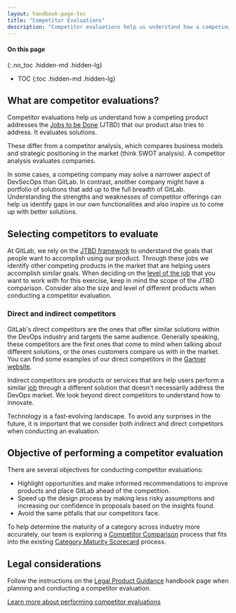 ```yaml
---
layout: handbook-page-toc
title: "Competitor Evaluations"
description: "Competitor evaluations help us understand how a competing product addresses the Jobs-To-Be-Done that our product also tries to address."
---
```


#### On this page
{:.no_toc .hidden-md .hidden-lg}

- TOC
{:toc .hidden-md .hidden-lg}


## What are competitor evaluations?

Competitor evaluations help us understand how a competing product addresses the [Jobs to be Done](/handbook/product/ux/jobs-to-be-done/) (JTBD) that our product also tries to address. It evaluates solutions. 

These differ from a competitor analysis, which compares business models and strategic positioning in the market (think SWOT analysis). A competitor analysis evaluates companies.

In some cases, a competing company may solve a narrower aspect of DevSecOps than GitLab. In contrast, another company might have a portfolio of solutions that add up to the full breadth of GitLab. Understanding the strengths and weaknesses of competitor offerings can help us identify gaps in our own functionalities and also inspire us to come up with better solutions.

## Selecting competitors to evaluate

At GitLab, we rely on the [JTBD framework](/handbook/product/ux/jobs-to-be-done/) to understand the goals that people want to accomplish using our product. Through these jobs we identify other competing products in the market that are helping users accomplish similar goals. When deciding on the [level of the job](/handbook/product/ux/jobs-to-be-done/#jtbd-hierarchy) that you want to work with for this exercise, keep in mind the scope of the JTBD comparison. Consider also the size and level of different products when conducting a competitor evaluation.

### Direct and indirect competitors

GitLab's direct competitors are the ones that offer similar solutions within the DevOps industry and targets the same audience. Generally speaking, these competitors are the first ones that come to mind when talking about different solutions, or the ones customers compare us with in the market. You can find some examples of our direct competitors in the [Gartner website](https://www.gartner.com/reviews/market/devops-platforms/vendor/gitlab/product/gitlab-devsecops-platform/alternatives).

Indirect competitors are products or services that are help users perform a similar [job](/handbook/product/ux/jobs-to-be-done/#job-stories-and-user-stories) through a different solution that doesn't  necessarily address the DevOps market. We look beyond direct competitors to understand how to innovate.

Technology is a fast-evolving landscape. To avoid any surprises in the future, it is important that we consider both indirect and direct competitors when conducting an evaluation. 

## Objective of performing a competitor evaluation

There are several objectives for conducting competitor evaluations:
- Highlight opportunities and make informed recommendations to improve products and place GitLab ahead of the competition.
- Speed up the design process by making less risky assumptions and increasing our confidence in proposals based on the insights found.
- Avoid the same pitfalls that our competitors face. 

To help determine the maturity of a category across industry more accurately, our team is exploring a [Competitor Comparison](/handbook/product/ux/category-maturity/competitor-comparison/#why-its-important-to-look-at-competitors) process that fits into the existing [Category Maturity Scorecard](/handbook/product/ux/category-maturity/category-maturity-scorecards/) process. 

## Legal considerations
Follow the instructions on the [Legal Product Guidance](https://internal.gitlab.com/handbook/legal-and-corporate-affairs/legal-and-compliance/productguidance/#guidelines-for-leveraging-third-party-saas-free-trials-to-gain-competitive-intelligence) handbook page when planning and conducting a competitor evaluation.


[Learn more about performing competitor evaluations](https://gitlab.com/gitlab-org/competitor-evaluations#performing-a-competitor-evaluation)
